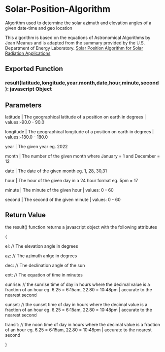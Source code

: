 # Solar-Position-Algorithm
Algorithm used to determine the solar azimuth and elevation angles of a given date-time and geo location

This algorithm is based on the equations of Astronomical Algorithms by Jean Meanus and is adapted from the summary provided by the U.S. Department of Energy Laboratory. [Solar Position Algorithm for
Solar Radiation Applications](https://www.nrel.gov/docs/fy08osti/34302.pdf)

## Exported Function
### result(latitude,longitude,year.month,date,hour,minute,second): javascript Object

## Parameters
latitude | The geographical latitude of a position on earth in degrees | values:-90.0 - 90.0

longitude | The geographical longitude of a position on earth in degrees | values:-180.0 - 180.0

year | The given year eg. 2022

month | The number of the given month where January = 1 and December = 12

date | The date of the given month eg. 1, 28, 30,31

hour | The hour of the given day in a 24 hour format eg. 5pm = 17

minute | The minute of the given hour | values: 0 - 60

second | The second of the given minute | values: 0 - 60

## Return Value
the result() function returns a javascript object with the following attributes

{
 
 el: // The elevation angle in degrees
  
  az: // The azimuth anlge in degrees
  
  dec: // The declination angle of the sun
  
  eot: // The equation of time in minutes
  
  sunrise: // the sunrise time of day in hours where the decimal value is a fraction of an hour eg. 6.25 = 6:15am, 22.80 = 10:48pm | accurate to the nearest second
  
  sunset: // the sunset time of day in hours where the decimal value is a fraction of an hour eg. 6.25 = 6:15am, 22.80 = 10:48pm | accurate to the nearest second
  
  transit: // the noon time of day in hours where the decimal value is a fraction of an hour eg. 6.25 = 6:15am, 22.80 = 10:48pm | accurate to the nearest second
  
}
